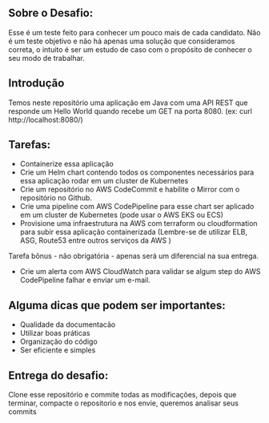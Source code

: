 ## Sobre o Desafio: 

Esse é um teste feito para conhecer um pouco mais de cada candidato. Não é um teste objetivo e não há apenas uma solução que consideramos correta, o intuito é ser um estudo de caso com o propósito de conhecer o seu modo de trabalhar.

## Introdução

Temos neste repositório uma aplicação em Java com uma API REST que responde um Hello World quando recebe um GET na porta 8080. (ex: curl http://localhost:8080/)

## Tarefas: 

* Containerize essa aplicação
* Crie um Helm chart contendo todos os componentes necessários para essa aplicação rodar em um cluster de Kubernetes
* Crie um repositório no AWS CodeCommit e habilite o Mirror com o repositório no Github.
* Crie uma pipeline com AWS CodePipeline para esse chart ser aplicado em um cluster de Kubernetes (pode usar o AWS EKS ou ECS)
* Provisione uma infraestrutura na AWS com terraform ou cloudformation para subir essa aplicação containerizada (Lembre-se de utilizar ELB, ASG, Route53 entre outros serviços da AWS )

Tarefa bônus - não obrigatória - apenas será um diferencial na sua entrega.
* Crie um alerta com AWS CloudWatch para validar se algum step do AWS CodePipeline falhar e enviar um e-mail.

## Alguma dicas que podem ser importantes:
* Qualidade da documentacão
* Utilizar boas práticas
* Organização do código
* Ser eficiente e simples

## Entrega do desafio:
Clone esse repositório e commite todas as modificações, depois que terminar, compacte o repositorio e nos envie, queremos analisar seus commits
